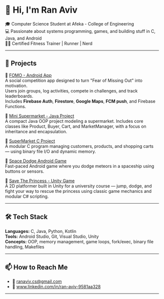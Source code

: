 # 👋 Hi, I'm Ran Aviv

🎓 Computer Science Student at Afeka - College of Engineering  
💻 Passionate about systems programming, games, and building stuff in C, Java, and Android  
🏋️‍♂️ Certified Fitness Trainer | Runner | Nerd

---

## 💼 Projects

📱 [FOMO - Android App](https://github.com/Ranavivcs/FOMO-App)  
A social competition app designed to turn "Fear of Missing Out" into motivation.  
Users join groups, log activities, compete in challenges, and track leaderboards.  
Includes **Firebase Auth**, **Firestore**, **Google Maps**, **FCM push**, and Firebase Functions.

🧰 [Mini Supermarket - Java Project](https://github.com/Ranavivcs/MiniSupermarket-Java)  
A compact Java OOP project modeling a supermarket. Includes core classes like Product, Buyer, Cart, and MarketManager, with a focus on inheritance and encapsulation.

🛒 [SuperMarket C Project](https://github.com/Ranavivcs/SuperMarket_C_Project)  
A modular C program managing customers, products, and shopping carts — using binary file I/O and dynamic memory.

🚀 [Space Dodge Android Game](https://github.com/Ranavivcs/DodgeGameApp)  
Fast-paced Android game where you dodge meteors in a spaceship using buttons or sensors.

👑 [Save The Princess - Unity Game](https://Ranavivcs/Unity_Game_Project)  
A 2D platformer built in Unity for a university course — jump, dodge, and fight your way to rescue the princess using classic game mechanics and modular C# scripting.

---

## 🛠 Tech Stack

**Languages:** C, Java, Python, Kotlin  
**Tools:** Android Studio, Git, Visual Studio, Unity  
**Concepts:** OOP, memory management, game loops, fork/exec, binary file handling, Makefiles

---

## 📫 How to Reach Me

- 📧 ranaviv.cs@gmail.com  
- 💼 www.linkedin.com/in/ran-aviv-9581aa328



---
